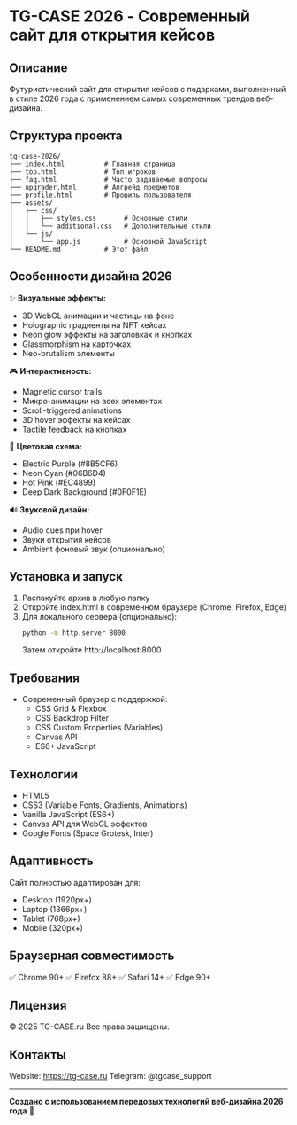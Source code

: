 # TG-CASE 2026 - Современный сайт для открытия кейсов

## Описание
Футуристический сайт для открытия кейсов с подарками, выполненный в стиле 2026 года с применением самых современных трендов веб-дизайна.

## Структура проекта

```
tg-case-2026/
├── index.html          # Главная страница
├── top.html            # Топ игроков
├── faq.html            # Часто задаваемые вопросы
├── upgrader.html       # Апгрейд предметов
├── profile.html        # Профиль пользователя
├── assets/
│   ├── css/
│   │   ├── styles.css       # Основные стили
│   │   └── additional.css   # Дополнительные стили
│   └── js/
│       └── app.js           # Основной JavaScript
└── README.md           # Этот файл
```

## Особенности дизайна 2026

✨ **Визуальные эффекты:**
- 3D WebGL анимации и частицы на фоне
- Holographic градиенты на NFT кейсах
- Neon glow эффекты на заголовках и кнопках
- Glassmorphism на карточках
- Neo-brutalism элементы

🎮 **Интерактивность:**
- Magnetic cursor trails
- Микро-анимации на всех элементах
- Scroll-triggered animations
- 3D hover эффекты на кейсах
- Tactile feedback на кнопках

🎨 **Цветовая схема:**
- Electric Purple (#8B5CF6)
- Neon Cyan (#06B6D4)
- Hot Pink (#EC4899)
- Deep Dark Background (#0F0F1E)

🔊 **Звуковой дизайн:**
- Audio cues при hover
- Звуки открытия кейсов
- Ambient фоновый звук (опционально)

## Установка и запуск

1. Распакуйте архив в любую папку
2. Откройте index.html в современном браузере (Chrome, Firefox, Edge)
3. Для локального сервера (опционально):
   ```bash
   python -m http.server 8000
   ```
   Затем откройте http://localhost:8000

## Требования

- Современный браузер с поддержкой:
  - CSS Grid & Flexbox
  - CSS Backdrop Filter
  - CSS Custom Properties (Variables)
  - Canvas API
  - ES6+ JavaScript

## Технологии

- HTML5
- CSS3 (Variable Fonts, Gradients, Animations)
- Vanilla JavaScript (ES6+)
- Canvas API для WebGL эффектов
- Google Fonts (Space Grotesk, Inter)

## Адаптивность

Сайт полностью адаптирован для:
- Desktop (1920px+)
- Laptop (1366px+)
- Tablet (768px+)
- Mobile (320px+)

## Браузерная совместимость

✅ Chrome 90+
✅ Firefox 88+
✅ Safari 14+
✅ Edge 90+

## Лицензия

© 2025 TG-CASE.ru
Все права защищены.

## Контакты

Website: https://tg-case.ru
Telegram: @tgcase_support

---

**Создано с использованием передовых технологий веб-дизайна 2026 года** 🚀
